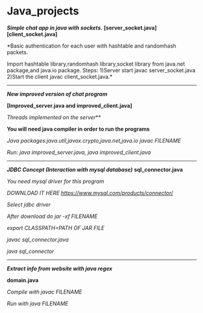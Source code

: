# Java_projects

***Simple chat app in java with sockets.***
**[server_socket.java]**
**[client_socket.java]**
 
*Basic authentication for each user with hashtable and randomhash packets.

 Import hashtable library,randomhash library,socket library from java.net package,and java.io package.
  Steps:
   1)Server start javac server_socket.java
   2)Start the client javac client_socket.java.*

-------------------------------------------------------------------------------------------------------------------------------------
   
 ***New improved version of chat program***
 
 **[Improved_server.java and improved_client.java]**
 
 *Threads implemented on the server***
 
 **You will need java compiler in order to run the programs**
 
  *Java packages:java.util,javax.crypto,java.net,java.io*
  *javac FILENAME*
 
  *Run:
  java improved_server.java,
  java improved_client.java*
  
 ---------------------------------------------------------------------------------------------------------------------------------------

***JDBC Concept (Interaction with mysql database)***
**sql_connector.java**

*You need mysql driver for this program*

*DOWNLOAD IT HERE https://www.mysql.com/products/connector/*

*Select jdbc driver*

*After download do jar -xf FILENAME*

*export CLASSPATH=PATH OF JAR FILE*

*javac sql_connector.java*

*java sql_connector*

------------------------------------------------------------------------------------------------------------------------------------------

***Extract info from website with java regex***

**domain.java**

*Compile with javac FILENAME*

*Run with java FILENAME*








